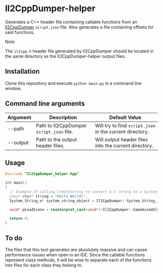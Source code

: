 # Il2CppDumper-helper
Generates a C++ header file containing callable functions from an [Il2CppDumper](https://github.com/Perfare/Il2CppDumper) `script.json` file. Also generates a file containing offsets for said functions.

> [!NOTE]  
> The `il2cpp.h` header file generated by Il2CppDumper should be located in the same directory as the  Il2CppDumper-helper output files.

## Installation

Clone this repository and execute `python main.py` in a command line window.

## Command line arguments
| Argument     | Description                                      | Default Value              |
|--------------|--------------------------------------------------|----------------------------|
| --path       | Path to Il2CppDumper `script.json` file.        |Will try to find `script.json` in the current directory. |
| --output     | Path to the output header files.                | Will output header files into the current directory.   |

## Usage

```C++
#include "Il2CppDumper_helper.hpp"

int main()
{
  // Example of calling CreateString to convert a C string to a System_String_o object.
  const char* string = "Hello World!";
  System_String_o* system_string_object = Il2CppDumper::System_String__CreateString(NULL, (int8_t*)string, 0, strlen(str), NULL);

  void* pLoadScene = reinterpret_cast<void*>(Il2CppDumper::GameAssembly + Il2CppDumper::offsets::UnityEngine_SceneManagement_SceneManager__LoadScene); // Pointer to unity LoadScene function using generated offsets.

  return 0;
}
```

## To do
The files that this tool generates are absolutely massive and can cause performance issues when open in an IDE. Since the callable functions represent class methods, it will be wise to separate each of the functions into files for each class they belong to.
